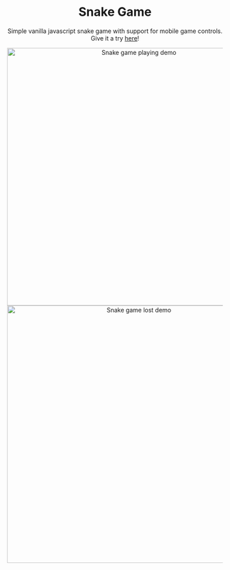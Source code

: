 <h1 align="center">Snake Game</h1>
<p align="center">Simple vanilla javascript snake game with support for mobile game controls. Give it a try <a href="https://janisjuniors.github.io/snake-game/">here</a>!</p>

<div align="center">
  <img src="https://github.com/janisjuniors/snake-game/assets/104723218/318d8f43-f780-45b2-8e90-ec232da11335" alt="Snake game playing demo" width="600">
  <img src="https://github.com/janisjuniors/snake-game/assets/104723218/07fe8848-17e1-4192-b105-22a9401bda07" alt="Snake game lost demo" width="600">
<div>

